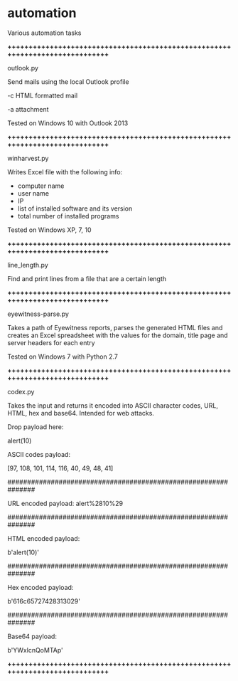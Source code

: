 # automation
Various automation tasks

**+++++++++++++++++++++++++++++++++++++++++++++++++++++++++++++++++++++++++++++**

outlook.py

Send mails using the local Outlook profile

-c HTML formatted mail

-a attachment

Tested on Windows 10 with Outlook 2013

**+++++++++++++++++++++++++++++++++++++++++++++++++++++++++++++++++++++++++++++**

winharvest.py

Writes Excel file with the following info:
- computer name
- user name
- IP
- list of installed software and its version
- total number of installed programs

Tested on Windows XP, 7, 10

**+++++++++++++++++++++++++++++++++++++++++++++++++++++++++++++++++++++++++++++**

line_length.py

Find and print lines from a file that are a certain length

**+++++++++++++++++++++++++++++++++++++++++++++++++++++++++++++++++++++++++++++**

eyewitness-parse.py

Takes a path of Eyewitness reports, parses the generated HTML files and creates an Excel spreadsheet with the values for the domain, title page and server headers for each entry

Tested on Windows 7 with Python 2.7

**+++++++++++++++++++++++++++++++++++++++++++++++++++++++++++++++++++++++++++++**

codex.py

Takes the input and returns it encoded into ASCII character codes, URL, HTML, hex and base64. Intended for web attacks.

Drop payload here:

alert(10)

ASCII codes payload:

[97, 108, 101, 114, 116, 40, 49, 48, 41]

###############################################################

URL encoded payload: alert%2810%29

###############################################################

HTML encoded payload:

b'alert(10)'

###############################################################

Hex encoded payload:

b'616c65727428313029'

###############################################################

Base64 payload:

b'YWxlcnQoMTAp'

**+++++++++++++++++++++++++++++++++++++++++++++++++++++++++++++++++++++++++++++**
